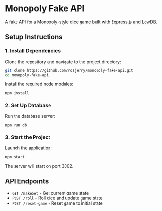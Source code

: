 # Monopoly Fake API

A fake API for a Monopoly-style dice game built with Express.js and LowDB.

## Setup Instructions

### 1. Install Dependencies

Clone the repository and navigate to the project directory:

```bash
git clone https://github.com/rosjerry/monopoly-fake-api.git
cd monopoly-fake-api
```

Install the required node modules:

```bash
npm install
```

### 2. Set Up Database

Run the database server:

```bash
npm run db
```

### 3. Start the Project

Launch the application:

```bash
npm start
```

The server will start on port 3002.

## API Endpoints

- `GET /makebet` - Get current game state
- `POST /roll` - Roll dice and update game state  
- `POST /reset-game` - Reset game to initial state